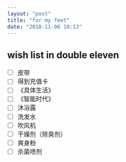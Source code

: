 ```yaml
---
layout: "post"
title: "for my feet"
date: "2018-11-06 10:13"
---
```

## wish list in double eleven


- [ ] 皮带
- [ ] 得到充值卡
- [ ] 《具体生活》
- [ ] 《智能时代》
- [ ] 沐浴露
- [ ] 洗发水
- [ ] 吹风机
- [ ] 干燥剂（除臭剂）
- [ ] 爽身粉
- [ ] 杀菌喷剂
